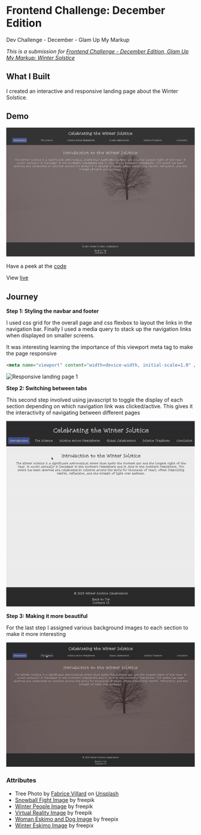 # Frontend Challenge: December Edition

Dev Challenge - December - Glam Up My Markup

_This is a submission for [Frontend Challenge - December Edition, Glam Up My Markup: Winter Solstice](https://dev.to/challenges/frontend-2024-12-04)_

## What I Built

I created an interactive and responsive landing page about the Winter Solstice.

## Demo

![Winter Solstice](/assets/winter-solstice.png)

Have a peek at the [code](https://github.com/ladeoshodi/winter-solstice)

View [live](https://ladeoshodi.github.io/winter-solstice/)

## Journey

**Step 1: Styling the navbar and footer**

I used css grid for the overall page and css flexbox to layout the links in the navigation bar. Finally I used a media query to stack up the navigation links when displayed on smaller screens.

It was interesting learning the importance of this viewport meta tag to make the page responsive

```html
<meta name="viewport" content="width=device-width, initial-scale=1.0" />
```

![Responsive landing page 1](/assets/landingpage-1.gif)

**Step 2: Switching between tabs**

This second step involved using javascript to toggle the display of each section depending on which navigation link was clicked/active. This gives it the interactivity of navigating between different pages

![Responsive landing page 2](/assets/landingpage-2.gif)

**Step 3: Making it more beautiful**

For the last step I assigned various background images to each section to make it more interesting

![Responsive landing page 3](/assets/landingpage-3.gif)

### Attributes

- Tree Photo by [Fabrice Villard](https://unsplash.com/@fabulu75?utm_content=creditCopyText&utm_medium=referral&utm_source=unsplash) on [Unsplash](https://unsplash.com/photos/withered-tree-surrounded-with-snow-during-daytime-Du41jIaI5Ww?utm_content=creditCopyText&utm_medium=referral&utm_source=unsplash)
- [Snowball Fight Image](https://www.freepik.com/free-vector/flat-winter-eskimo-illustration_33745102.htm#fromView=search&page=1&position=2&uuid=44d27711-d651-4907-867c-0d67c69c3691) by freepik
- [Winter People Image](https://www.freepik.com/free-vector/flat-winter-people-collection_19838194.htm#fromView=image_search_similar&page=1&position=31&uuid=0f4382f7-6e77-4c84-a1d4-814bfdccf46e) by freepik
- [Virtual Reality Image](https://www.freepik.com/free-vector/virtual-reality-concept_11372779.htm#fromView=image_search_similar&page=1&position=50&uuid=0f4382f7-6e77-4c84-a1d4-814bfdccf46e) by freepik
- [Woman Eskimo and Dog Image](https://www.freepik.com/free-vector/flat-eskimo-illustration_33810950.htm#fromView=image_search_similar&page=1&position=45&uuid=0f4382f7-6e77-4c84-a1d4-814bfdccf46e) by freepix
- [Winter Eskimo Image](https://www.freepik.com/free-vector/flat-eskimo-illustration_33810950.htm#fromView=image_search_similar&page=1&position=45&uuid=0f4382f7-6e77-4c84-a1d4-814bfdccf46e) by freepix
